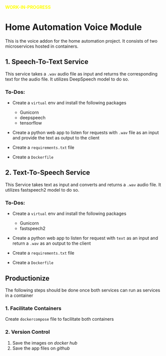 **<span style="color:yellow">WORK-IN-PROGRESS</span>**
# Home Automation Voice Module
This is the voice addon for the home automation project. It consists of two microservices hosted in containers.

## 1. Speech-To-Text Service
This service takes a `.wav` audio file as input and returns the corresponding text for the audio file. It utilizes DeepSpeech model to do so.

### To-Dos:

* Create a `virtual` env and install the following packages
  <ul>
    <li>Gunicorn</li>
    <li>deepspeech</li>
    <li>tensorflow</li>
  </ul>

* Create a python web app to listen for requests with `.wav` file as an input and provide the text as output to the client

* Create a `requirements.txt` file

* Create a `Dockerfile`

## 2. Text-To-Speech Service
This Service takes text as input and converts and returns a `.wav` audio file. It utilizes fastspeech2 model to do so.

### To-Dos:
* Create a `virtual` env and install the following packages
  <ul>
    <li>Gunicorn</li>
    <li>fastspeech2</li>
  </ul>

* Create a python web app to listen for request with `text` as an input and return a `.wav` as an output to the client

* Create a `requirements.txt` file

* Create a `Dockerfile`

## Productionize
The following steps should be done once both services can run as services in a container

### 1. Facilitate Containers
Create `dockercompose` file to facilitate both containers

### 2. Version Control
<ol>
  <li> Save the images on <em>docker hub</em> </li>
  <li> Save the app files on <em>github</em> </li>
</ol>

